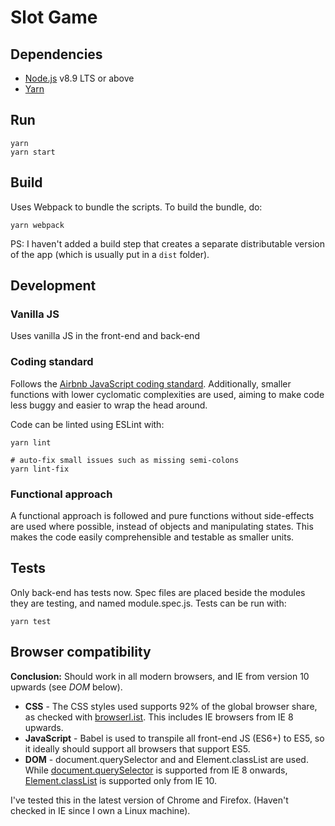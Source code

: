 Slot Game
=========

## Dependencies
- [Node.js](https://nodejs.org/en/) v8.9 LTS or above
- [Yarn](https://yarnpkg.com/en/)

## Run
    yarn
    yarn start

## Build
Uses Webpack to bundle the scripts. To build the bundle, do:

    yarn webpack

PS: I haven't added a build step that creates a separate distributable version of the app (which is usually put in a `dist` folder).

## Development

### Vanilla JS
Uses vanilla JS in the front-end and back-end

### Coding standard
Follows the [Airbnb JavaScript coding standard](https://github.com/airbnb/javascript/). Additionally, smaller functions with lower cyclomatic complexities are used, aiming to make code less buggy and easier to wrap the head around.

Code can be linted using ESLint with:

    yarn lint

    # auto-fix small issues such as missing semi-colons
    yarn lint-fix

### Functional approach
A functional approach is followed and pure functions without side-effects are used where possible, instead of objects and manipulating states. This makes the code easily comprehensible and testable as smaller units.

## Tests
Only back-end has tests now. Spec files are placed beside the modules they are testing, and named module.spec.js. Tests can be run with:

    yarn test

## Browser compatibility
**Conclusion:** Should work in all modern browsers, and IE from version 10 upwards (see *DOM* below).

- **CSS** - The CSS styles used supports 92% of the global browser share, as checked with [browserl.ist](http://browserl.ist/?q=last%204%20version). This includes IE browsers from IE 8 upwards.
- **JavaScript** - Babel is used to transpile all front-end JS (ES6+) to ES5, so it ideally should support all browsers that support ES5.
- **DOM** - document.querySelector and and Element.classList are used. While [document.querySelector](https://developer.mozilla.org/en-US/docs/Web/API/Document/querySelector#Browser_Compatibility) is supported from IE 8 onwards, [Element.classList](https://developer.mozilla.org/en-US/docs/Web/API/Element/classList#Browser_compatibility) is supported only from IE 10.

I've tested this in the latest version of Chrome and Firefox. (Haven't checked in IE since I own a Linux machine).
